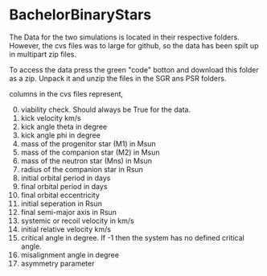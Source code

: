# BachelorBinaryStars
The Data for the two simulations is located in their respective folders.
However, the cvs files was to large for github, so the data has been spilt up in multipart zip files. 

To access the data press the green "code" botton and download this folder as a zip. Unpack it and unzip the files in the SGR ans PSR folders.

columns in the cvs files represent,

0. viability check. Should always be True for the data.
1. kick velocity km/s
2. kick angle theta in degree
3. kick angle phi in degree
4. mass of the progenitor star (M1) in Msun
5. mass of the companion star (M2) in Msun
6. mass of the neutron star (Mns) in Msun
7. radius of the companion star in Rsun
8. initial orbital period in days 
9. final orbital period in days
10. final orbital eccentricity
11. initial seperation in Rsun
12. final semi-major axis in Rsun
13. systemic or recoil velocity in km/s
14. initial relative velocity km/s
15. critical angle in degree. If -1 then the system has no defined critical angle.
16. misalignment angle in degree
17. asymmetry parameter 
